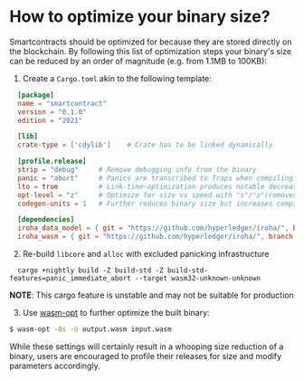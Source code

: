 # How to optimize your binary size?

Smartcontracts should be optimized for because they are stored directly on the blockchain. By
following this list of optimization steps your binary's size can be reduced by an order of magnitude
(e.g. from 1.1MB to 100KB):

1. Create a `Cargo.toml` akin to the following template:

```toml
  [package]
  name = "smartcontract"
  version = "0.1.0"
  edition = "2021"

  [lib]
  crate-type = ['cdylib']    # Crate has to be linked dynamically

  [profile.release]
  strip = "debug"     # Remove debugging info from the binary
  panic = "abort"     # Panics are transcribed to Traps when compiling for wasm anyways
  lto = true          # Link-time-optimization produces notable decrease in binary size
  opt-level = "z"     # Optimize for size vs speed with "s"/"z"(removes vectorization)
  codegen-units = 1   # Further reduces binary size but increases compilation time

  [dependencies]
  iroha_data_model = { git = "https://github.com/hyperledger/iroha/", branch = "iroha2", default-features = false }
  iroha_wasm = { git = "https://github.com/hyperledger/iroha/", branch = "iroha2" }
```

2. Re-build `libcore` and `alloc` with excluded panicking infrastructure
```
  cargo +nightly build -Z build-std -Z build-std-features=panic_immediate_abort --target wasm32-unknown-unknown
```
**NOTE**: This cargo feature is unstable and may not be suitable for production

3. Use [wasm-opt](https://github.com/WebAssembly/binaryen) to further optimize the built binary:
```sh
$ wasm-opt -Os -o output.wasm input.wasm
```

While these settings will certainly result in a whooping size reduction of a binary,
users are encouraged to profile their releases for size and modify parameters accordingly.
